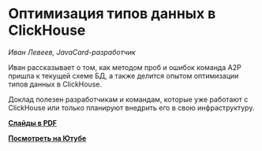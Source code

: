 # Оптимизация типов данных в ClickHouse

_Иван Левеев, JavaCard-разработчик_

Иван рассказывает о том, как методом проб и ошибок команда A2P пришла к текущей схеме БД, а также делится опытом оптимизации типов данных в ClickHouse. 

Доклад полезен разработчикам и командам, которые уже работают с ClickHouse или только планируют внедрить его в свою инфраструктуру.


**[Слайды в PDF](clickhouse-data-types-optimization.pdf)**

**[Посмотреть на Ютубе](https://www.youtube.com/watch?v=aUmq0KhONJ4)**
